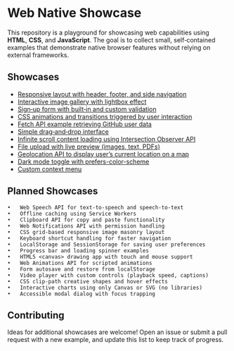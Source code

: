 # Web Native Showcase

This repository is a playground for showcasing web capabilities using **HTML**, **CSS**, and **JavaScript**. The goal is to collect small, self‑contained examples that demonstrate native browser features without relying on external frameworks.

## Showcases

- [Responsive layout with header, footer, and side navigation](responsive-layout/)
- [Interactive image gallery with lightbox effect](image-gallery/)
- [Sign‑up form with built‑in and custom validation](form-validation/)
- [CSS animations and transitions triggered by user interaction](css-animations/)
- [Fetch API example retrieving GitHub user data](github-fetch/)
- [Simple drag‑and‑drop interface](drag-and-drop/)
- [Infinite scroll content loading using Intersection Observer API](infinite-scroll/)
- [File upload with live preview (images, text, PDFs)](file-upload-preview/)
- [Geolocation API to display user’s current location on a map](geolocation/)
- [Dark mode toggle with prefers-color-scheme](dark-mode-toggle/)
- [Custom context menu](custom-context-menu/)

## Planned Showcases


	•	Web Speech API for text-to-speech and speech-to-text
	•	Offline caching using Service Workers
	•	Clipboard API for copy and paste functionality
	•	Web Notifications API with permission handling
	•	CSS grid-based responsive image masonry layout
	•	Keyboard shortcut handling for faster navigation
	•	LocalStorage and SessionStorage for saving user preferences
	•	Progress bar and loading spinner examples
	•	HTML5 <canvas> drawing app with touch and mouse support
	•	Web Animations API for scripted animations
	•	Form autosave and restore from localStorage
	•	Video player with custom controls (playback speed, captions)
	•	CSS clip-path creative shapes and hover effects
	•	Interactive charts using only Canvas or SVG (no libraries)
	•	Accessible modal dialog with focus trapping

## Contributing

Ideas for additional showcases are welcome! Open an issue or submit a pull request with a new example, and update this list to keep track of progress.
